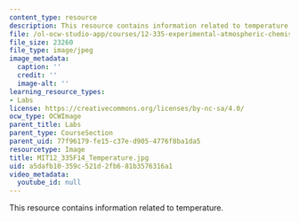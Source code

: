 ```yaml
---
content_type: resource
description: This resource contains information related to temperature.
file: /ol-ocw-studio-app/courses/12-335-experimental-atmospheric-chemistry-fall-2014/a5dafb10359c521d2fb681b3576316a1_MIT12_335F14_Temperature.jpg
file_size: 23260
file_type: image/jpeg
image_metadata:
  caption: ''
  credit: ''
  image-alt: ''
learning_resource_types:
- Labs
license: https://creativecommons.org/licenses/by-nc-sa/4.0/
ocw_type: OCWImage
parent_title: Labs
parent_type: CourseSection
parent_uid: 77f96179-fe15-c37e-d905-4776f8ba1da5
resourcetype: Image
title: MIT12_335F14_Temperature.jpg
uid: a5dafb10-359c-521d-2fb6-81b3576316a1
video_metadata:
  youtube_id: null
---
```

This resource contains information related to temperature.